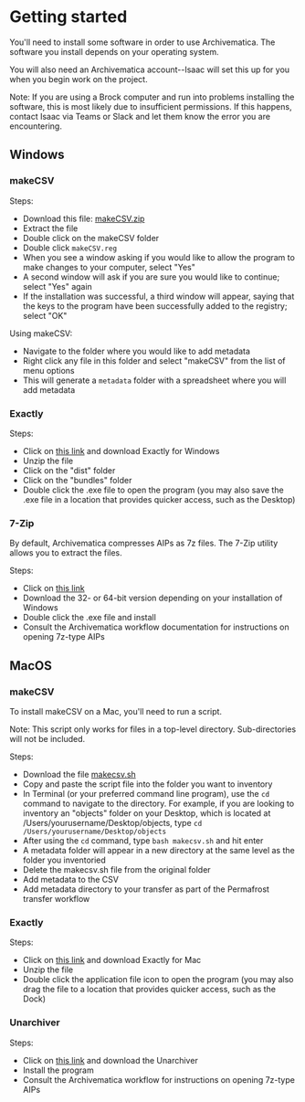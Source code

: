 # Getting started

You'll need to install some software in order to use Archivematica. The software you install depends on your operating system.

You will also need an Archivematica account--Isaac will set this up for you when you begin work on the project.

Note: If you are using a Brock computer and run into problems installing the software, this is most likely due to insufficient permissions. If this happens, contact Isaac via Teams or Slack and let them know the error you are encountering.

## Windows

### makeCSV

Steps:

- Download this file: [makeCSV.zip](https://spotdocs.scholarsportal.info/download/attachments/186974835/makeCSV.zip?version=2&modificationDate=1556913915000&api=v2)
- Extract the file
- Double click on the makeCSV folder
- Double click `makeCSV.reg`
- When you see a window asking if you would like to allow the program to make changes to your computer, select "Yes"
- A second window will ask if you are sure you would like to continue; select "Yes" again
- If the installation was successful, a third window will appear, saying that the keys to the program have been successfully added to the registry; select "OK"

Using makeCSV:
- Navigate to the folder where you would like to add metadata
- Right click any file in this folder and select "makeCSV" from the list of menu options
- This will generate a `metadata` folder with a spreadsheet where you will add metadata

### Exactly

Steps:
- Click on [this link](https://www.weareavp.com/products/exactly/) and download Exactly for Windows
- Unzip the file
- Click on the "dist" folder
- Click on the "bundles" folder
- Double click the .exe file to open the program (you may also save the .exe file in a location that provides quicker access, such as the Desktop)

### 7-Zip

By default, Archivematica compresses AIPs as 7z files. The 7-Zip utility allows you to extract the files. 

Steps:
- Click on [this link](https://www.7-zip.org/)
- Download the 32- or 64-bit version depending on your installation of Windows
- Double click the .exe file and install
- Consult the Archivematica workflow documentation for instructions on opening 7z-type AIPs

## MacOS

### makeCSV

To install makeCSV on a Mac, you'll need to run a script.

Note: This script only works for files in a top-level directory. Sub-directories will not be included.

Steps:
- Download the file [makecsv.sh](https://spotdocs.scholarsportal.info/download/attachments/186974835/makeCSV.sh?version=1&modificationDate=1532629069000&api=v2)
- Copy and paste the script file into the folder you want to inventory
- In Terminal (or your preferred command line program), use the `cd` command to navigate to the directory. For example, if you are looking to inventory an "objects" folder on your Desktop, which is located at /Users/yourusername/Desktop/objects, type `cd /Users/yourusername/Desktop/objects`
- After using the `cd` command, type `bash makecsv.sh` and hit enter
- A metadata folder will appear in a new directory at the same level as the folder you inventoried
- Delete the makecsv.sh file from the original folder
- Add metadata to the CSV
- Add metadata directory to your transfer as part of the Permafrost transfer workflow

### Exactly

Steps:
- Click on [this link](https://www.weareavp.com/products/exactly/) and download Exactly for Mac
- Unzip the file
- Double click the application file icon to open the program (you may also drag the file to a location that provides quicker access, such as the Dock)

### Unarchiver

Steps:
- Click on [this link](https://theunarchiver.com/) and download the Unarchiver
- Install the program
- Consult the Archivematica workflow for instructions on opening 7z-type AIPs
